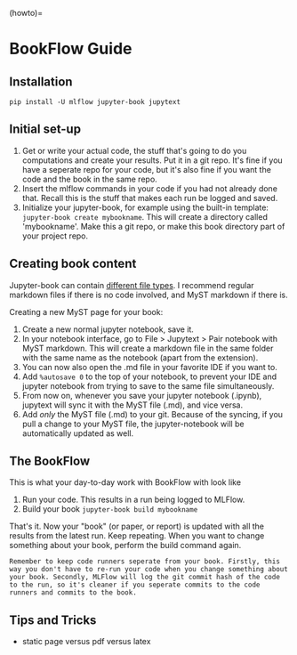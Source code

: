 (howto)=
# BookFlow Guide

## Installation
`pip install -U mlflow jupyter-book jupytext` 

## Initial set-up
1. Get or write your actual code, the stuff that's going to do you computations and create your results. Put it in a git repo. It's fine if you have a seperate repo for your code, but it's also fine if you want the code and the book in the same repo.
2. Insert the mlflow commands in your code if you had not already done that. Recall this is the stuff that makes each run be logged and saved. 
3. Initialize your jupyter-book, for example using the built-in template:
`jupyter-book create mybookname`. This will create a directory called 'mybookname'. Make this a git repo, or make this book directory part of your project repo. 

## Creating book content
Jupyter-book can contain [different file types](https://jupyterbook.org/content-types/index.html). I recommend regular markdown files if there is no code involved, and MyST markdown if there is. 

Creating a new MyST page for your book:
1. Create a new normal jupyter notebook, save it. 
1. In your notebook interface, go to File > Jupytext > Pair notebook with MyST markdown. This will create a markdown file in the same folder with the same name as the notebook (apart from the extension).
1. You can now also open the .md file in your favorite IDE if you want to.  
1. Add `%autosave 0` to the top of your notebook, to prevent your IDE and jupyter notebook from trying to save to the same file simultaneously.
1. From now on, whenever you save your jupyter notebook (.ipynb), jupytext will sync it with the MyST file (.md), and vice versa. 
1. Add _only_ the MyST file (.md) to your git. Because of the syncing, if you pull a change to your MyST file, the jupyter-notebook will be automatically updated as well.

## The BookFlow
This is what your day-to-day work with BookFlow with look like

1. Run your code. This results in a run being logged to MLFlow. 
1. Build your book `jupyter-book build mybookname`

That's it. Now your "book" (or paper, or report) is updated with all the results from the latest run. Keep repeating. When you want to change something about your book, perform the build command again. 

```{tip}
Remember to keep code runners seperate from your book. Firstly, this way you don't have to re-run your code when you change something about your book. Secondly, MLFlow will log the git commit hash of the code to the run, so it's cleaner if you seperate commits to the code runners and commits to the book.
```

## Tips and Tricks

- static page versus pdf versus latex